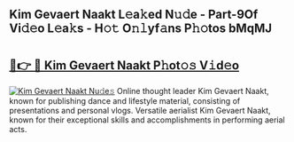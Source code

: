 ## Kim Gevaert Naakt L𝚎a𝚔ed N𝚞𝚍e - Part-9Of Vi𝚍𝚎o L𝚎a𝚔s - H𝚘𝚝 O𝚗𝚕yf𝚊ns P𝚑𝚘tos bMqMJ

# <h2><a href="http://kf2nvp.oniu.top/?m=Kim+Gevaert+Naakt">🔗👉 🔴 Kim Gevaert Naakt P𝚑ot𝚘𝚜 V𝚒d𝚎o</a></h2>

[![Kim Gevaert Naakt Nu𝚍e𝚜](https://i.imgur.com/0qMVB7G.gif)](http://kf2nvp.oniu.top/?m=Kim+Gevaert+Naakt)
Online thought leader Kim Gevaert Naakt, known for publishing dance and lifestyle material, consisting of presentations and personal vlogs. Versatile aerialist Kim Gevaert Naakt, known for their exceptional skills and accomplishments in performing aerial acts.  
